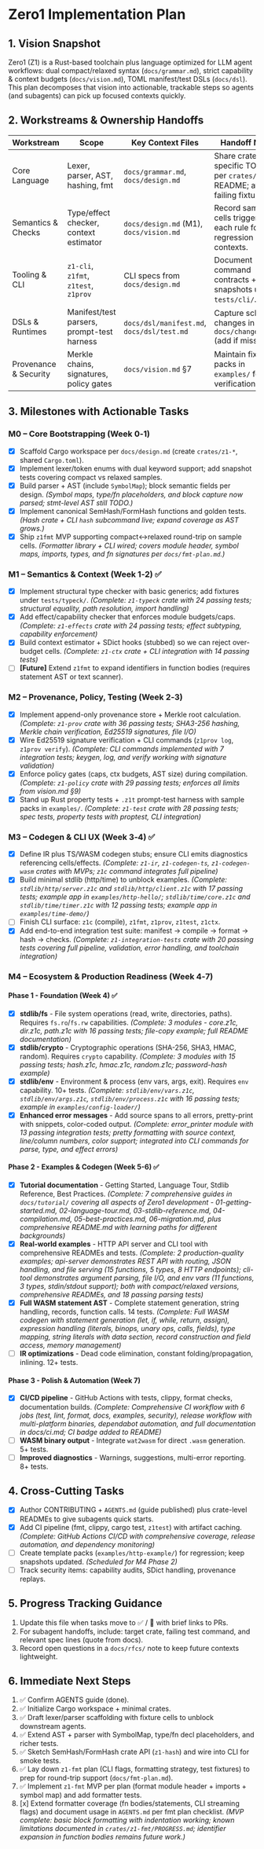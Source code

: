 # Zero1 Implementation Plan

## 1. Vision Snapshot
Zero1 (Z1) is a Rust-based toolchain plus language optimized for LLM agent workflows: dual compact/relaxed syntax (`docs/grammar.md`), strict capability & context budgets (`docs/vision.md`), TOML manifest/test DSLs (`docs/dsl`). This plan decomposes that vision into actionable, trackable steps so agents (and subagents) can pick up focused contexts quickly.

## 2. Workstreams & Ownership Handoffs
| Workstream | Scope | Key Context Files | Handoff Notes |
|------------|-------|-------------------|---------------|
| Core Language | Lexer, parser, AST, hashing, fmt | `docs/grammar.md`, `docs/design.md` | Share crate-specific TODOs per `crates/z1-*` README; attach failing fixtures. |
| Semantics & Checks | Type/effect checker, context estimator | `docs/design.md` (M1), `docs/vision.md` | Record sample cells triggering each rule for regression contexts. |
| Tooling & CLI | `z1-cli`, `z1fmt`, `z1test`, `z1prov` | CLI specs from `docs/design.md` | Document command contracts + snapshots under `tests/cli/`. |
| DSLs & Runtimes | Manifest/test parsers, prompt-test harness | `docs/dsl/manifest.md`, `docs/dsl/test.md` | Capture schema changes in `docs/changelog.md` (add if missing). |
| Provenance & Security | Merkle chains, signatures, policy gates | `docs/vision.md` §7 | Maintain fixture packs in `examples/` for verification. |

## 3. Milestones with Actionable Tasks
### M0 – Core Bootstrapping (Week 0‑1)
- [x] Scaffold Cargo workspace per `docs/design.md` (create `crates/z1-*`, shared `Cargo.toml`).
- [x] Implement lexer/token enums with dual keyword support; add snapshot tests covering compact vs relaxed samples.
- [x] Build parser + AST (include `SymbolMap`); block semantic fields per design. _(Symbol maps, type/fn placeholders, and block capture now parsed; stmt-level AST still TODO.)_
- [x] Implement canonical SemHash/FormHash functions and golden tests. _(Hash crate + CLI `hash` subcommand live; expand coverage as AST grows.)_
- [x] Ship `z1fmt` MVP supporting compact↔relaxed round-trip on sample cells. _(Formatter library + CLI wired; covers module header, symbol maps, imports, types, and fn signatures per `docs/fmt-plan.md`.)_

### M1 – Semantics & Context (Week 1‑2) ✅
- [x] Implement structural type checker with basic generics; add fixtures under `tests/typeck/`. _(Complete: `z1-typeck` crate with 24 passing tests; structural equality, path resolution, import handling)_
- [x] Add effect/capability checker that enforces module budgets/caps. _(Complete: `z1-effects` crate with 24 passing tests; effect subtyping, capability enforcement)_
- [x] Build context estimator + SDict hooks (stubbed) so we can reject over-budget cells. _(Complete: `z1-ctx` crate + CLI integration with 14 passing tests)_
- [ ] **[Future]** Extend `z1fmt` to expand identifiers in function bodies (requires statement AST or text scanner).

### M2 – Provenance, Policy, Testing (Week 2‑3)
- [x] Implement append-only provenance store + Merkle root calculation. _(Complete: `z1-prov` crate with 36 passing tests; SHA3-256 hashing, Merkle chain verification, Ed25519 signatures, file I/O)_
- [x] Wire Ed25519 signature verification + CLI commands (`z1prov log`, `z1prov verify`). _(Complete: CLI commands implemented with 7 integration tests; keygen, log, and verify working with signature validation)_
- [x] Enforce policy gates (caps, ctx budgets, AST size) during compilation. _(Complete: `z1-policy` crate with 29 passing tests; enforces all limits from vision.md §9)_
- [x] Stand up Rust property tests + `.z1t` prompt-test harness with sample packs in `examples/`. _(Complete: `z1-test` crate with 28 passing tests; spec tests, property tests with proptest, CLI integration)_

### M3 – Codegen & CLI UX (Week 3‑4) ✅
- [x] Define IR plus TS/WASM codegen stubs; ensure CLI emits diagnostics referencing cells/effects. _(Complete: `z1-ir`, `z1-codegen-ts`, `z1-codegen-wasm` crates with MVPs; `z1c` command integrates full pipeline)_
- [x] Build minimal stdlib (http/time) to unblock examples. _(Complete: `stdlib/http/server.z1c` and `stdlib/http/client.z1c` with 17 passing tests; example app in `examples/http-hello/`; `stdlib/time/core.z1c` and `stdlib/time/timer.z1c` with 12 passing tests; example app in `examples/time-demo/`)_
- [ ] Finish CLI surface: `z1c` (compile), `z1fmt`, `z1prov`, `z1test`, `z1ctx`.
- [x] Add end-to-end integration test suite: manifest → compile → format → hash → checks. _(Complete: `z1-integration-tests` crate with 20 passing tests covering full pipeline, validation, error handling, and toolchain integration)_

### M4 – Ecosystem & Production Readiness (Week 4‑7)

#### Phase 1 - Foundation (Week 4) ✅
- [x] **stdlib/fs** - File system operations (read, write, directories, paths). Requires `fs.ro`/`fs.rw` capabilities. _(Complete: 3 modules - core.z1c, dir.z1c, path.z1c with 16 passing tests; file-copy example; full README documentation)_
- [x] **stdlib/crypto** - Cryptographic operations (SHA-256, SHA3, HMAC, random). Requires `crypto` capability. _(Complete: 3 modules with 15 passing tests; hash.z1c, hmac.z1c, random.z1c; password-hash example)_
- [x] **stdlib/env** - Environment & process (env vars, args, exit). Requires `env` capability. 10+ tests. _(Complete: `stdlib/env/vars.z1c`, `stdlib/env/args.z1c`, `stdlib/env/process.z1c` with 16 passing tests; example in `examples/config-loader/`)_
- [x] **Enhanced error messages** - Add source spans to all errors, pretty-print with snippets, color-coded output. _(Complete: error_printer module with 13 passing integration tests; pretty formatting with source context, line/column numbers, color support; integrated into CLI commands for parse, type, and effect errors)_

#### Phase 2 - Examples & Codegen (Week 5-6) ✅
- [x] **Tutorial documentation** - Getting Started, Language Tour, Stdlib Reference, Best Practices. _(Complete: 7 comprehensive guides in `docs/tutorial/` covering all aspects of Zero1 development - 01-getting-started.md, 02-language-tour.md, 03-stdlib-reference.md, 04-compilation.md, 05-best-practices.md, 06-migration.md, plus comprehensive README.md with learning paths for different backgrounds)_
- [x] **Real-world examples** - HTTP API server and CLI tool with comprehensive READMEs and tests. _(Complete: 2 production-quality examples; api-server demonstrates REST API with routing, JSON handling, and file serving (15 functions, 5 types, 8 HTTP endpoints); cli-tool demonstrates argument parsing, file I/O, and env vars (11 functions, 3 types, stdin/stdout support); both with compact/relaxed versions, comprehensive READMEs, and 18 passing parsing tests)_
- [x] **Full WASM statement AST** - Complete statement generation, string handling, records, function calls. 14 tests. _(Complete: Full WASM codegen with statement generation (let, if, while, return, assign), expression handling (literals, binops, unary ops, calls, fields), type mapping, string literals with data section, record construction and field access, memory management)_
- [ ] **IR optimizations** - Dead code elimination, constant folding/propagation, inlining. 12+ tests.

#### Phase 3 - Polish & Automation (Week 7)
- [x] **CI/CD pipeline** - GitHub Actions with tests, clippy, format checks, documentation builds. _(Complete: Comprehensive CI workflow with 6 jobs (test, lint, format, docs, examples, security), release workflow with multi-platform binaries, dependabot automation, and full documentation in docs/ci.md; CI badge added to README)_
- [ ] **WASM binary output** - Integrate `wat2wasm` for direct `.wasm` generation. 5+ tests.
- [ ] **Improved diagnostics** - Warnings, suggestions, multi-error reporting. 8+ tests.

## 4. Cross-Cutting Tasks
- [x] Author CONTRIBUTING + `AGENTS.md` (guide published) plus crate-level READMEs to give subagents quick starts.
- [x] Add CI pipeline (fmt, clippy, cargo test, `z1test`) with artifact caching. _(Complete: GitHub Actions CI/CD with comprehensive coverage, release automation, and dependency monitoring)_
- [ ] Create template packs (`examples/http-example/`) for regression; keep snapshots updated. _(Scheduled for M4 Phase 2)_
- [ ] Track security items: capability audits, SDict handling, provenance replays.

## 5. Progress Tracking Guidance
1. Update this file when tasks move to ✅ / 🚧 with brief links to PRs.
2. For subagent handoffs, include: target crate, failing test command, and relevant spec lines (quote from docs).
3. Record open questions in a `docs/rfcs/` note to keep future contexts lightweight.

## 6. Immediate Next Steps
1. ✅ Confirm AGENTS guide (done).
2. ✅ Initialize Cargo workspace + minimal crates.
3. ✅ Draft lexer/parser scaffolding with fixture cells to unblock downstream agents.
4. ✅ Extend AST + parser with SymbolMap, type/fn decl placeholders, and richer tests.
5. ✅ Sketch SemHash/FormHash crate API (`z1-hash`) and wire into CLI for smoke tests.
6. ✅ Lay down `z1-fmt` plan (CLI flags, formatting strategy, test fixtures) to prep for round-trip support (`docs/fmt-plan.md`).
7. ✅ Implement `z1-fmt` MVP per plan (format module header + imports + symbol map) and add formatter tests.
8. [x] Extend formatter coverage (fn bodies/statements, CLI streaming flags) and document usage in `AGENTS.md` per fmt plan checklist. _(MVP complete: basic block formatting with indentation working; known limitations documented in `crates/z1-fmt/PROGRESS.md`; identifier expansion in function bodies remains future work.)_
